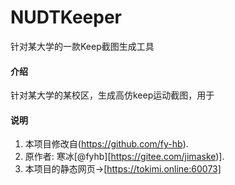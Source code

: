 # NUDTKeeper
针对某大学的一款Keep截图生成工具

#### 介绍
针对某大学的某校区，生成高仿keep运动截图，用于

#### 说明

1.  本项目修改自(https://github.com/fy-hb).
2.  原作者: 寒冰[@fyhb][https://gitee.com/jimaske)].
3.  本项目的静态网页->[https://tokimi.online:60073]

